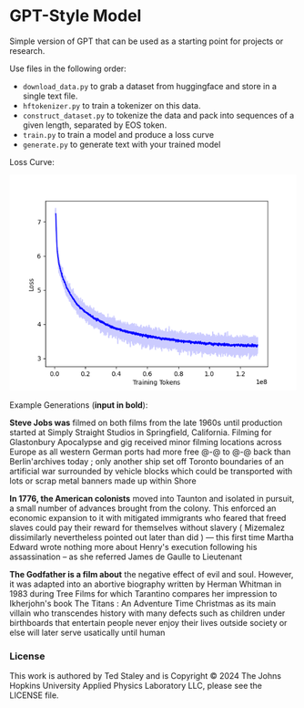 # GPT-Style Model

Simple version of GPT that can be used as a starting point for projects or research.

Use files in the following order:

- `download_data.py` to grab a dataset from huggingface and store in a single text file.
- `hftokenizer.py` to train a tokenizer on this data.
- `construct_dataset.py` to tokenize the data and pack into sequences of a given length, separated by EOS token.
- `train.py` to train a model and produce a loss curve
- `generate.py` to generate text with your trained model



Loss Curve:

![image](./loss_plot.png)



Example Generations (**input in bold**):

**Steve Jobs was** filmed on both films from the late 1960s until production started at Simply Straight Studios in Springfield, California. Filming for Glastonbury Apocalypse and gig received minor filming locations across Europe as all western German ports had more free @-@ to @-@ back than Berlin'archives today ; only another ship set off Toronto boundaries of an artificial war surrounded by vehicle blocks which could be transported with lots or scrap metal banners made up within Shore

**In 1776, the American colonists** moved into Taunton and isolated in pursuit, a small number of advances brought from the colony. This enforced an economic expansion to it with mitigated immigrants who feared that freed slaves could pay their reward for themselves without slavery ( Mizemalez dissimilarly nevertheless pointed out later than did ) — this first time Martha Edward wrote nothing more about Henry's execution following his assassination – as she referred James de Gaulle to Lieutenant

**The Godfather is a film about** the negative effect of evil and soul. However, it was adapted into an abortive biography written by Herman Whitman in 1983 during Tree Films for which Tarantino compares her impression to Ikherjohn's book The Titans : An Adventure Time Christmas as its main villain who transcendes history with many defects such as children under birthboards that entertain people never enjoy their lives outside society or else will later serve usatically until human



### License

This work is authored by Ted Staley and is Copyright © 2024 The Johns Hopkins University Applied Physics Laboratory LLC, please see the LICENSE file.

